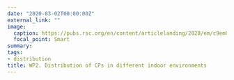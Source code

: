 ```yaml
---
date: "2020-03-02T00:00:00Z"
external_link: ""
image:
  caption: https://pubs.rsc.org/en/content/articlelanding/2020/em/c9em00386j#!divAbstract
  focal_point: Smart
summary:
tags:
- distribution
title: WP2. Distribution of CPs in different indoor environments
---
```

